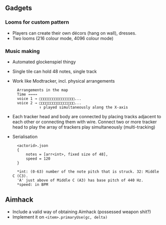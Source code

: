## Gadgets ##

### Looms for custom pattern ###

- Players can create their own décors (hang on wall), dresses.
- Two looms (216 colour mode, 4096 colour mode)


### Music making ###

- Automated glockenspiel thingy
- Single tile can hold 48 notes, single track
- Work like Modtracker, incl. physical arrangements

        Arrangements in the map
        Time →→→→ 
        voice 1 → □□□□□□□□□□□□□□□□...
        voice 2 → □□□□□□□□□□□□□□□□...
                  ↑ played simultaneously along the X-axis
                  
- Each tracker head and body are connected by placing tracks adjacent to each other or connecting them with wire.
Connect two or more tracker head to play the array of trackers play simultaneously (multi-tracking)
                  
- Serialisation

        <actorid>.json
        {
            notes = [arr<int>, fixed size of 48],
            speed = 120
        }
        
        *int: (0-63) number of the note pitch that is struck. 32: Middle C (C3). 
        'A' just above of Middle C (A3) has base pitch of 440 Hz.
        *speed: in BPM
        
        
## Aimhack ##

- Include a valid way of obtaining Aimhack (possessed weapon shit?)
- Implement it on ```<item>.primaryUse(gc, delta)```
